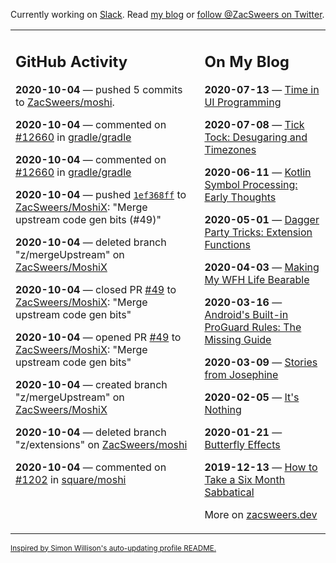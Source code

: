 Currently working on [Slack](https://slack.com/). Read [my blog](https://zacsweers.dev/) or [follow @ZacSweers on Twitter](https://twitter.com/ZacSweers).

<table><tr><td valign="top" width="60%">

## GitHub Activity
<!-- githubActivity starts -->
**2020-10-04** — pushed 5 commits to [ZacSweers/moshi](https://api.github.com/repos/ZacSweers/moshi).

**2020-10-04** — commented on [#12660](https://github.com/gradle/gradle/issues/12660#issuecomment-703344962) in [gradle/gradle](https://api.github.com/repos/gradle/gradle)

**2020-10-04** — commented on [#12660](https://github.com/gradle/gradle/issues/12660#issuecomment-703342230) in [gradle/gradle](https://api.github.com/repos/gradle/gradle)

**2020-10-04** — pushed [`1ef368ff`](https://github.com/ZacSweers/MoshiX/commit/1ef368ffb0978aaa2b90c67f4135fd4b8a53c36b) to [ZacSweers/MoshiX](https://api.github.com/repos/ZacSweers/MoshiX): "Merge upstream code gen bits (#49)"

**2020-10-04** — deleted branch "z/mergeUpstream" on [ZacSweers/MoshiX](https://api.github.com/repos/ZacSweers/MoshiX)

**2020-10-04** — closed PR [#49](https://api.github.com/repos/ZacSweers/MoshiX/pulls/49) to [ZacSweers/MoshiX](https://api.github.com/repos/ZacSweers/MoshiX): "Merge upstream code gen bits"

**2020-10-04** — opened PR [#49](https://api.github.com/repos/ZacSweers/MoshiX/pulls/49) to [ZacSweers/MoshiX](https://api.github.com/repos/ZacSweers/MoshiX): "Merge upstream code gen bits"

**2020-10-04** — created branch "z/mergeUpstream" on [ZacSweers/MoshiX](https://api.github.com/repos/ZacSweers/MoshiX)

**2020-10-04** — deleted branch "z/extensions" on [ZacSweers/moshi](https://api.github.com/repos/ZacSweers/moshi)

**2020-10-04** — commented on [#1202](https://github.com/square/moshi/pull/1202#issuecomment-703324226) in [square/moshi](https://api.github.com/repos/square/moshi)
<!-- githubActivity ends -->
</td><td valign="top" width="40%">

## On My Blog
<!-- blog starts -->
**2020-07-13** — [Time in UI Programming](https://www.zacsweers.dev/time-in-ui/)

**2020-07-08** — [Tick Tock: Desugaring and Timezones](https://www.zacsweers.dev/ticktock-desugaring-timezones/)

**2020-06-11** — [Kotlin Symbol Processing: Early Thoughts](https://www.zacsweers.dev/kotlin-symbol-processor-early-thoughts/)

**2020-05-01** — [Dagger Party Tricks: Extension Functions](https://www.zacsweers.dev/dagger-party-tricks-extension-functions/)

**2020-04-03** — [Making My WFH Life Bearable](https://www.zacsweers.dev/making-wfh-life-bearable/)

**2020-03-16** — [Android's Built-in ProGuard Rules: The Missing Guide](https://www.zacsweers.dev/android-proguard-rules/)

**2020-03-09** — [Stories from Josephine](https://www.zacsweers.dev/stories-from-josephine/)

**2020-02-05** — [It's Nothing](https://www.zacsweers.dev/its-nothing/)

**2020-01-21** — [Butterfly Effects](https://www.zacsweers.dev/butterfly-effects/)

**2019-12-13** — [How to Take a Six Month Sabbatical](https://www.zacsweers.dev/how-to-take-a-six-month-sabbatical/)
<!-- blog ends -->
More on [zacsweers.dev](https://zacsweers.dev/)
</td></tr></table>

<sub><a href="https://simonwillison.net/2020/Jul/10/self-updating-profile-readme/">Inspired by Simon Willison's auto-updating profile README.</a></sub>